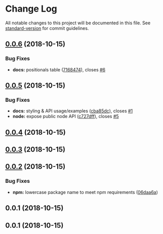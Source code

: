 # Change Log

All notable changes to this project will be documented in this file. See [standard-version](https://github.com/conventional-changelog/standard-version) for commit guidelines.

<a name="0.0.6"></a>
## [0.0.6](https://github.com/FRSource/FRS-replace/compare/v0.0.5...v0.0.6) (2018-10-15)


### Bug Fixes

* **docs:** positionals table ([7168474](https://github.com/FRSource/FRS-replace/commit/7168474)), closes [#6](https://github.com/FRSource/FRS-replace/issues/6)



<a name="0.0.5"></a>
## [0.0.5](https://github.com/FRSource/FRS-replace/compare/v0.0.4...v0.0.5) (2018-10-15)


### Bug Fixes

* **docs:** styling & API usage/examples ([cba85dc](https://github.com/FRSource/FRS-replace/commit/cba85dc)), closes [#1](https://github.com/FRSource/FRS-replace/issues/1)
* **node:** expose public node API ([c727dff](https://github.com/FRSource/FRS-replace/commit/c727dff)), closes [#5](https://github.com/FRSource/FRS-replace/issues/5)



<a name="0.0.4"></a>
## [0.0.4](https://github.com/FRSource/FRS-replace/compare/v0.0.3...v0.0.4) (2018-10-15)



<a name="0.0.3"></a>
## [0.0.3](https://github.com/FRSource/FRS-replace/compare/v0.0.2...v0.0.3) (2018-10-15)



<a name="0.0.2"></a>
## [0.0.2](https://github.com/FRSource/FRS-replace/compare/v0.0.1...v0.0.2) (2018-10-15)


### Bug Fixes

* **npm:** lowercase package name to meet npm requirements ([06daa6a](https://github.com/FRSource/FRS-replace/commit/06daa6a))



<a name="0.0.1"></a>
## 0.0.1 (2018-10-15)



<a name="0.0.1"></a>
## 0.0.1 (2018-10-15)
